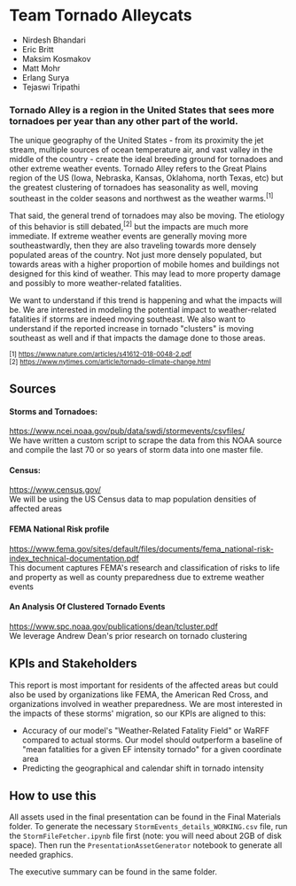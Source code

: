# Team Tornado Alleycats
* Nirdesh Bhandari
* Eric Britt
* Maksim Kosmakov
* Matt Mohr
* Erlang Surya
* Tejaswi Tripathi

### Tornado Alley is a region in the United States that sees more tornadoes per year than any other part of the world. 
The unique geography of the United States - from its proximity the jet stream, multiple sources of ocean temperature air, and vast valley in the middle of the country - create the ideal breeding ground for tornadoes and other extreme weather events. Tornado Alley refers to the Great Plains region of the US (Iowa, Nebraska, Kansas, Oklahoma, north Texas, etc) but the greatest clustering of tornadoes has seasonality as well, moving southeast in the colder seasons and northwest as the weather warms.<sup>[1]</sup> 

That said, the general trend of tornadoes may also be moving. The etiology of this behavior is still debated,<sup>[2]</sup> but the impacts are much more immediate. If extreme weather events are generally moving more southeastwardly, then they are also traveling towards more densely populated areas of the country. Not just more densely populated, but towards areas with a higher proportion of mobile homes and buildings not designed for this kind of weather. This may lead to more property damage and possibly to more weather-related fatalities.

We want to understand if this trend is happening and what the impacts will be. We are interested in modeling the potential impact to weather-related fatalities if storms are indeed moving southeast. We also want to understand if the reported increase in tornado "clusters" is moving southeast as well and if that impacts the damage done to those areas. 


<sub>[1] https://www.nature.com/articles/s41612-018-0048-2.pdf </sub>  
<sub>[2] https://www.nytimes.com/article/tornado-climate-change.html </sub>

## Sources
#### Storms and Tornadoes: 
https://www.ncei.noaa.gov/pub/data/swdi/stormevents/csvfiles/  
We have written a custom script to scrape the data from this NOAA source and compile the last 70 or so years of storm data into one master file. 

#### Census: 
https://www.census.gov/  
We will be using the US Census data to map population densities of affected areas

#### FEMA National Risk profile
https://www.fema.gov/sites/default/files/documents/fema_national-risk-index_technical-documentation.pdf  
This document captures FEMA's research and classification of risks to life and property as well as county preparedness due to extreme weather events 

#### An Analysis Of Clustered Tornado Events
https://www.spc.noaa.gov/publications/dean/tcluster.pdf  
We leverage Andrew Dean's prior research on tornado clustering 

## KPIs and Stakeholders
This report is most important for residents of the affected areas but could also be used by organizations like FEMA, the American Red Cross, and organizations involved in weather preparedness. We are most interested in the impacts of these storms' migration, so our KPIs are aligned to this:
* Accuracy of our model's "Weather-Related Fatality Field" or WaRFF compared to actual storms. Our model should outperform a baseline of "mean fatalities for a given EF intensity tornado" for a given coordinate area
* Predicting the geographical and calendar shift in tornado intensity 

## How to use this
All assets used in the final presentation can be found in the Final Materials folder.  To generate the necessary `StormEvents_details_WORKING.csv` file, run the `StormFileFetcher.ipynb` file first (note: you will need about 2GB of disk space). Then run the `PresentationAssetGenerator` notebook to generate all needed graphics. 

The executive summary can be found in the same folder. 
